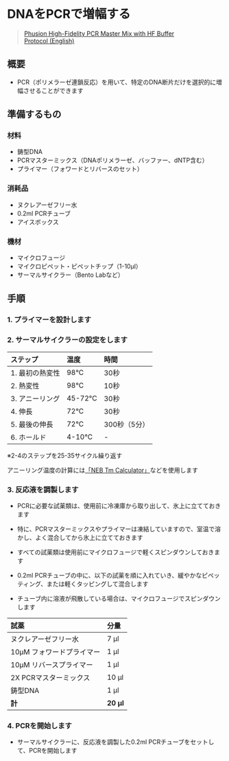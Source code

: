 # DNAをPCRで増幅する
> [Phusion High-Fidelity PCR Master Mix with HF Buffer](https://www.nebj.jp/products/detail/1120)  
> [Protocol (English)](https://international.neb.com/protocols/2012/09/06/protocol-phusion-high-fidelity-pcr-master-mix-with-hf-buffer-m0531)

## 概要
- PCR（ポリメラーゼ連鎖反応）を用いて、特定のDNA断片だけを選択的に増幅させることができます

## 準備するもの

### 材料
- 鋳型DNA
- PCRマスターミックス（DNAポリメラーゼ、バッファー、dNTP含む）
- プライマー（フォワードとリバースのセット）

### 消耗品
- ヌクレアーゼフリー水
- 0.2ml PCRチューブ
- アイスボックス

### 機材
- マイクロフュージ
- マイクロピペット・ピペットチップ（1-10μl）
- サーマルサイクラー（Bento Labなど）


## 手順

### 1. プライマーを設計します

### 2. サーマルサイクラーの設定をします

| ステップ | 温度 | 時間 |
| :--- | :--- | :--- |
| 1. 最初の熱変性 | 98°C | 30秒 |
| 2. 熱変性 | 98°C | 10秒 |
| 3. アニーリング | 45-72°C | 30秒 |
| 4. 伸長 | 72°C | 30秒 |
| 5. 最後の伸長 | 72°C | 300秒（5分） |
| 6. ホールド | 4-10°C | - |  

※2-4のステップを25-35サイクル繰り返す

アニーリング温度の計算には[「NEB Tm Calculator」](http://tmcalculator.neb.com/)などを使用します


### 3. 反応液を調製します

- PCRに必要な試薬類は、使用前に冷凍庫から取り出して、氷上に立てておきます
- 特に、PCRマスターミックスやプライマーは凍結していますので、室温で溶かし、よく混合してから氷上に立てておきます
- すべての試薬類は使用前にマイクロフュージで軽くスピンダウンしておきます

- 0.2ml PCRチューブの中に、以下の試薬を順に入れていき、緩やかなピペッティング、または軽くタッピングして混合します
- チューブ内に溶液が飛散している場合は、マイクロフュージでスピンダウンします

| 試薬 | 分量 |
| :--- | :--- |
| ヌクレアーゼフリー水 | 7 μl |
| 10μM フォワードプライマー | 1 μl |
| 10μM リバースプライマー | 1 μl |
| 2X PCRマスターミックス | 10 μl |
| 鋳型DNA | 1 μl |
| **計** | **20 μl** |

### 4. PCRを開始します

- サーマルサイクラーに、反応液を調製した0.2ml PCRチューブをセットして、PCRを開始します
